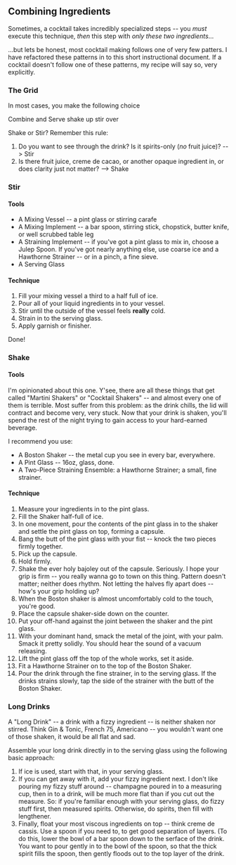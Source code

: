 ## Combining Ingredients

Sometimes, a cocktail takes incredibly specialized steps -- you _must_ execute this technique, _then_ this step with _only these two ingredients_...

...but lets be honest, most cocktail making follows one of very few patters. I have refactored these patterns in to this short instructional document. If a cocktail doesn't follow one of these patterns, my recipe will say so, very explicitly.


### The Grid

In most cases, you make the following choice

Combine and Serve
shake        up
stir         over

Shake or Stir? Remember this rule:
1. Do you want to see through the drink? Is it spirits-only (*no* fruit juice)? --> Stir
2. Is there fruit juice, creme de cacao, or another opaque ingredient in, or does clarity just not matter? --> Shake

### Stir
#### Tools
* A Mixing Vessel -- a pint glass or stirring carafe
* A Mixing Implement -- a bar spoon, stirring stick, chopstick, butter knife, or well scrubbed table leg
* A Straining Implement -- if you've got a pint glass to mix in, choose a Julep Spoon. If you've got nearly anything else, use coarse ice and a Hawthorne Strainer -- or in a pinch, a fine sieve.
* A Serving Glass

#### Technique
1. Fill your mixing vessel a third to a half full of ice.
2. Pour all of your liquid ingredients in to your vessel.
3. Stir until the outside of the vessel feels **really** cold.
4. Strain in to the serving glass.
5. Apply garnish or finisher.

Done!

### Shake
#### Tools
I'm  opinionated about this one. Y'see, there are all these things that get called "Martini Shakers" or "Cocktail Shakers" -- and almost every one of them is terrible. Most suffer from this problem: as the drink chills, the lid will contract and become very, very stuck. Now that your drink is shaken, you'll spend the rest of the night trying to gain access to your hard-earned beverage.

I recommend you use:
* A Boston Shaker -- the metal cup you see in every bar, everywhere.
* A Pint Glass -- 16oz, glass, done.
* A Two-Piece Straining Ensemble: a Hawthorne Strainer; a small, fine strainer.

#### Technique
1. Measure your ingredients in to the pint glass.
2. Fill the Shaker half-full of ice.
3. In one movement, pour the contents of the pint glass in to the shaker and settle the pint glass on top, forming a capsule.
4. Bang the butt of the pint glass with your fist -- knock the two pieces firmly together.
5. Pick up the capsule.
6. Hold firmly.
7. Shake the ever holy bajoley out of the capsule. Seriously. I hope your grip is firm -- you really wanna go to town on this thing. Pattern doesn't matter; neither does rhythm. Not letting the halves fly apart does -- how's your grip holding up?
8. When the Boston shaker is almost uncomfortably cold to the touch, you're good.
9. Place the capsule shaker-side down on the counter.
10. Put your off-hand against the joint between the shaker and the pint glass.
11. With your dominant hand, smack the metal of the joint, with your palm. Smack it pretty solidly. You should hear the sound of a vacuum releasing.
12. Lift the pint glass off the top of the whole works, set it aside.
13. Fit a Hawthorne Strainer on to the top of the Boston Shaker.
14. Pour the drink through the fine strainer, in to the serving glass. If the drinks strains slowly, tap the side of the strainer with the butt of the Boston Shaker.

### Long Drinks
A "Long Drink" -- a drink with a fizzy ingredient -- is neither shaken nor stirred. Think Gin & Tonic, French 75, Americano -- you wouldn't want one of those shaken, it would be all flat and sad.

Assemble your long drink directly in to the serving glass using the following basic approach:
1. If ice is used, start with that, in your serving glass.
2. If you can get away with it, add your fizzy ingredient next. I don't like pouring my fizzy stuff around -- champagne poured in to a measuring cup, then in to a drink, will be much more flat than if you cut out the measure. So: if you're familiar enough with your serving glass, do fizzy stuff first, then measured spirits. Otherwise, do spirits, then fill with lengthener.
3. Finally, float your most viscous ingredients on top -- think creme de cassis. Use a spoon if you need to, to get good separation of layers. (To do this, lower the bowl of a bar spoon down to the serface of the drink. You want to pour gently in to the bowl of the spoon, so that the thick spirit fills the spoon, then gently floods out to the top layer of the drink.
